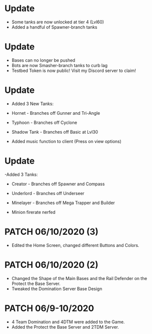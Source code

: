 # Update
- Some tanks are now unlocked at tier 4 (Lvl60)
- Added a handful of Spawner-branch tanks
# Update
- Bases can no longer be pushed
- Bots are now Smasher-branch tanks to curb lag
- Testbed Token is now public! Visit my Discord server to claim!
# Update
- Added 3 New Tanks:

- Hornet - Branches off Gunner and Tri-Angle

- Typhoon - Branches off Cyclone

- Shadow Tank - Branches off Basic at Lvl30

- Added music function to client (Press on view options)
# Update
-Added 3 Tanks:

- Creator - Branches off Spawner and Compass

- Underlord - Branches off Underseer

- Minelayer - Branches off Mega Trapper and Builder

- Minion firerate nerfed 
# PATCH 06/10/2020 (3)
- Edited the Home Screen, changed different Buttons and Colors.
# PATCH 06/10/2020 (2)
- Changed the Shape of the Main Bases and the Rail Defender on the Protect the Base Server.
- Tweaked the Domination Server Base Design
# PATCH 06/9-10/2020
- 4 Team Domination and 4DTM were added to the Game.
- Added the Protect the Base Server and 2TDM Server.




